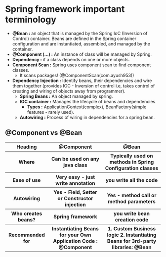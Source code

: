 # Spring framework important terminology

* **@Bean :** an object that is managed by the Spring IoC (Inversion of Control) container. Beans are defined in the Spring container configuration and are instantiated, assembled, and managed by the container.
* **@Component (...) :** An instance of class will be managed by Spring.
* **Dependency :** if a class depends on one or more objects.
* **Component Scan :** Spring uses component scan to find component classes.
    * It scans packages! (@ComponentScan(com.ayush953))
* **Dependency Injection :** Identify beans, their dependencies and wire them together (provides IOC - Inversion of control i.e, takes control of creating and wiring of objects away from programmer).
    * **Spring Beans :** An object managed by spring.
    * **IOC container :** Manages the lifecycle of beans and dependencies.
        * **Types :** ApplicationContext(complex), BeanFactory(simple features - rarely used).
    * **Autowiring :** Process of wiring in dependencies for a spring bean. 

## @Component vs @Bean
<table>
<tr>
<th>Heading</th>
<th>@Component</th>
<th>@Bean</th>
</tr>
<tr>
<th>Where</th>
<th>Can be used on any java class</th>
<th>Typically used on methods in Spring Configuration classes</th>
</tr>
<tr>
<th>Ease of use</th>
<th>Very easy - just write annotation</th>
<th>you write all the code</th>
</tr>
<tr>
<th>Autowiring</th>
<th>Yes - Field, Setter or Constructor injection</th>
<th>Yes - method call or method parameters</th>
</tr>
<tr>
<th>Who creates beans?</th>
<th>Spring framework</th>
<th>you write bean creation code</th>
</tr>
<tr>
<th>Recommended for</th>
<th>Instantiating Beans for your Own Application Code : @Component</th>
<th>1. Custom Business logic
    2. Instantiating Beans for 3rd-party libraries: @Bean</th>
</tr>
</table>